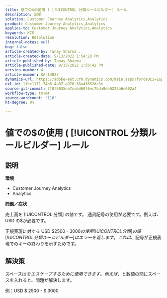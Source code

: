```yaml
---
title: 値での$の使用 ( [!UICONTROL 分類ルールビルダー] ルール
description: 説明
solution: Customer Journey Analytics,Analytics
product: Customer Journey Analytics,Analytics
applies-to: Customer Journey Analytics,Analytics
keywords: KCS
resolution: Resolution
internal-notes: null
bug: false
article-created-by: Tanay Sharma .
article-created-date: 9/13/2022 1:54:28 PM
article-published-by: Tanay Sharma .
article-published-date: 9/13/2022 1:56:42 PM
version-number: 4
article-number: KA-14027
dynamics-url: https://adobe-ent.crm.dynamics.com/main.aspx?forceUCI=1&pagetype=entityrecord&etn=knowledgearticle&id=789a4d90-6b33-ed11-9db1-002248086735
exl-id: 11bc1171-74b5-4a87-a970-38a43662dc3e
source-git-commit: 7f0f5035ea7cebd60f6ec7bda9de6225b6c602a4
workflow-type: tm+mt
source-wordcount: '116'
ht-degree: 9%

---
```


# 値での$の使用 ( [!UICONTROL 分類ルールビルダー] ルール

## 説明


<b>環境</b>

- Customer Journey Analytics
- Analytics




<b>問題／症状</b>

売上高を [!UICONTROL 分類] の値です。 通貨記号の使用が必要です。例えば、USD の$が必要です。



正規表現に対する USD $2500 - $3000 の使用 [!UICONTROL 分類] の値 [!UICONTROL 分類ルールビルダー] はエラーを返します。 これは、$記号が正規表現でのキーの終わりを示すためです。


## 解決策


スペースは$をエスケープするために使用できます。 例えば、$と数値の間にスペースを入れると、問題が解決します。

例：USD $ 2500 - $ 3000
